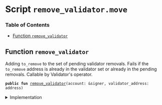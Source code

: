 
<a name="SCRIPT"></a>

# Script `remove_validator.move`

### Table of Contents

-  [Function `remove_validator`](#SCRIPT_remove_validator)



<a name="SCRIPT_remove_validator"></a>

## Function `remove_validator`

Adding
<code>to_remove</code> to the set of pending validator removals. Fails if
the
<code>to_remove</code> address is already in the validator set or already in the pending removals.
Callable by Validator's operator.


<pre><code><b>public</b> <b>fun</b> <a href="#SCRIPT_remove_validator">remove_validator</a>(account: &signer, validator_address: address)
</code></pre>



<details>
<summary>Implementation</summary>


<pre><code><b>fun</b> <a href="#SCRIPT_remove_validator">remove_validator</a>(account: &signer, validator_address: address) {
    <b>let</b> assoc_root_role = <a href="../../modules/doc/Roles.md#0x1_Roles_extract_privilege_to_capability">Roles::extract_privilege_to_capability</a>&lt;AssociationRootRole&gt;(account);
    <a href="../../modules/doc/LibraSystem.md#0x1_LibraSystem_remove_validator">LibraSystem::remove_validator</a>(&assoc_root_role, validator_address);
    <a href="../../modules/doc/Roles.md#0x1_Roles_restore_capability_to_privilege">Roles::restore_capability_to_privilege</a>(account, assoc_root_role);
}
</code></pre>



</details>
